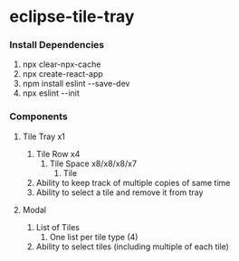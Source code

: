 # eclipse-tile-tray

### Install Dependencies

1. npx clear-npx-cache
1. npx create-react-app
1. npm install eslint --save-dev
1. npx eslint --init

### Components

1. Tile Tray x1

   1. Tile Row x4
      1. Tile Space x8/x8/x8/x7
         1. Tile
   1. Ability to keep track of multiple copies of same time
   1. Ability to select a tile and remove it from tray

1. Modal
   1. List of Tiles
      1. One list per tile type (4)
   1. Ability to select tiles (including multiple of each tile)
